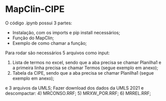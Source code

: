 # MapClin-CIPE

O código .ipynb possui 3 partes:
- Instalação, com os imports e pip install necessários;
- Função do MapClin;
- Exemplo de como chamar a função;

Para rodar são necessários 5 arquivos como input:
1) Lista de termos no excel, sendo que a aba precisa se chamar Planilha1 e a primeira linha precisa se chamar Termos (segue exemplo em anexo);
2) Tabela da CIPE, sendo que a aba precisa se chamar Planilha1 (segue exemplo em anexo);

e 3 arquivos da UMLS; Fazer download dos dados da UMLS 2021 e descompactar:
4) MRCONSO.RRF;
5) MRXW_POR.RRF;
6) MRREL.RRF;
